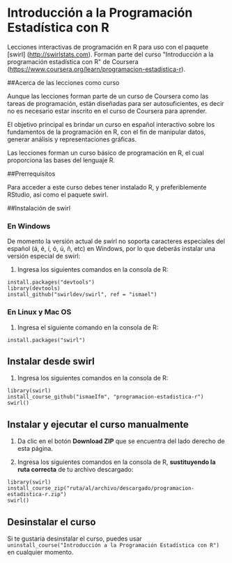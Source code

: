 # Introducción a la Programación Estadística con R

Lecciones interactivas de programación en R para uso con el paquete [swirl] (http://swirlstats.com). Forman parte del curso "Introducción a la programación estadística con R" de Coursera (https://www.coursera.org/learn/programacion-estadistica-r).


##Acerca de las lecciones como curso

Aunque las lecciones forman parte de un curso de Coursera como las tareas de programación, están diseñadas para ser autosuficientes, es decir no es necesario estar inscrito en el curso de Coursera para aprender.

El objetivo principal es brindar un curso en español interactivo sobre los fundamentos de la programación en R, con el fin de manipular datos, generar análisis y representaciones gráficas.

Las lecciones forman un curso básico de programación en R, el cual proporciona las bases del lenguaje R.



##Prerrequisitos

Para acceder a este curso debes tener instalado R, y preferiblemente RStudio, así como el paquete swirl.



##Instalación de swirl

### En Windows
De momento la versión actual de swirl no soporta caracteres especiales del español (á, é, í, ó, ú, ñ, etc) en Windows, por lo que deberás instalar una versión especial de swirl:

1) Ingresa los siguientes comandos en la consola de R:

```
install.packages("devtools")
library(devtools)
install_github("swirldev/swirl", ref = "ismael")
```


### En Linux y Mac OS

1) Ingresa el siguiente comando en la consola de R:
```
install.packages("swirl")
```



## Instalar desde swirl

1) Ingresa los siguientes comandos en la consola de R:

```
library(swirl)
install_course_github("ismaeIfm", "programacion-estadistica-r")
swirl()
```



## Instalar y ejecutar el curso manualmente

1) Da clic en el botón **Download ZIP** que se encuentra del lado derecho de esta página.

2) Ingresa los siguientes comandos en la consola de R, **sustituyendo la ruta correcta** de tu archivo descargado:

```
library(swirl)
install_course_zip("ruta/al/archivo/descargado/programacion-estadistica-r.zip")
swirl()
```



## Desinstalar el curso

Si te gustaria desinstalar el curso, puedes usar `uninstall_course("Introducción a la Programación Estadística con R")` en cualquier momento.
